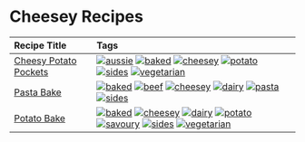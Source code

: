 # Cheesey Recipes 

|Recipe Title|Tags
|:---|:---|
|[Cheesy Potato Pockets](../recipes/cheesypotatopockets.md)|<a href="tags/aussie.html"><img src="https://img.shields.io/badge/tag-aussie-25d3f" alt="aussie" /></a> <a href="tags/baked.html"><img src="https://img.shields.io/badge/tag-baked-c5d714" alt="baked" /></a> <a href="tags/cheesey.html"><img src="https://img.shields.io/badge/tag-cheesey-603dc8" alt="cheesey" /></a> <a href="tags/potato.html"><img src="https://img.shields.io/badge/tag-potato-2ebd3b" alt="potato" /></a> <a href="tags/sides.html"><img src="https://img.shields.io/badge/tag-sides-12b63" alt="sides" /></a> <a href="tags/vegetarian.html"><img src="https://img.shields.io/badge/tag-vegetarian-473080" alt="vegetarian" /></a>|
|[Pasta Bake](../recipes/pastabake.md)|<a href="tags/baked.html"><img src="https://img.shields.io/badge/tag-baked-c5d714" alt="baked" /></a> <a href="tags/beef.html"><img src="https://img.shields.io/badge/tag-beef-93e32e" alt="beef" /></a> <a href="tags/cheesey.html"><img src="https://img.shields.io/badge/tag-cheesey-603dc8" alt="cheesey" /></a> <a href="tags/dairy.html"><img src="https://img.shields.io/badge/tag-dairy-4b9e32" alt="dairy" /></a> <a href="tags/pasta.html"><img src="https://img.shields.io/badge/tag-pasta-617c8" alt="pasta" /></a> <a href="tags/sides.html"><img src="https://img.shields.io/badge/tag-sides-12b63" alt="sides" /></a>|
|[Potato Bake](../recipes/potatobake.md)|<a href="tags/baked.html"><img src="https://img.shields.io/badge/tag-baked-c5d714" alt="baked" /></a> <a href="tags/cheesey.html"><img src="https://img.shields.io/badge/tag-cheesey-603dc8" alt="cheesey" /></a> <a href="tags/dairy.html"><img src="https://img.shields.io/badge/tag-dairy-4b9e32" alt="dairy" /></a> <a href="tags/potato.html"><img src="https://img.shields.io/badge/tag-potato-2ebd3b" alt="potato" /></a> <a href="tags/savoury.html"><img src="https://img.shields.io/badge/tag-savoury-8f457a" alt="savoury" /></a> <a href="tags/sides.html"><img src="https://img.shields.io/badge/tag-sides-12b63" alt="sides" /></a> <a href="tags/vegetarian.html"><img src="https://img.shields.io/badge/tag-vegetarian-473080" alt="vegetarian" /></a>|